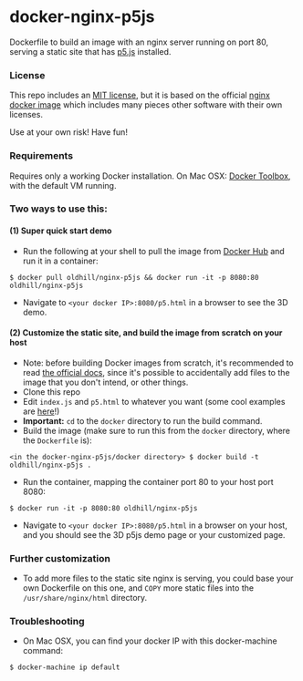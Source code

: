 # docker-nginx-p5js

Dockerfile to build an image with an nginx server running on port 80, serving a static site that has [p5.js](https://p5js.org/) installed.

### License
This repo includes an [MIT license](https://github.com/oldhill/docker-nginx-p5js/blob/master/LICENSE), but it is based on the official [nginx docker image](https://hub.docker.com/_/nginx/) which includes many pieces other software with their own licenses.

Use at your own risk! Have fun!

### Requirements

Requires only a working Docker installation. On Mac OSX: [Docker Toolbox](https://www.docker.com/products/docker-toolbox), with the default VM running.

### Two ways to use this:

#### (1) Super quick start demo
- Run the following at your shell to pull the image from [Docker Hub](https://hub.docker.com/r/oldhill/nginx-p5js/) and run it in a container:
```
$ docker pull oldhill/nginx-p5js && docker run -it -p 8080:80 oldhill/nginx-p5js
```
- Navigate to `<your docker IP>:8080/p5.html` in a browser to see the 3D demo.

#### (2) Customize the static site, and build the image from scratch on your host

- Note: before building Docker images from scratch, it's recommended to read [the official docs](https://docs.docker.com/engine/reference/builder/), since it's possible to accidentally add files to the image that you don't intend, or other things.
- Clone this repo
- Edit `index.js` and `p5.html` to whatever you want (some cool examples are [here](https://p5js.org/examples/)!)
- **Important:** `cd` to the `docker` directory to run the build command.
- Build the image (make sure to run this from the `docker` directory, where the `Dockerfile` is):
```
<in the docker-nginx-p5js/docker directory> $ docker build -t oldhill/nginx-p5js .
```
- Run the container, mapping the container port 80 to your host port 8080:
```
$ docker run -it -p 8080:80 oldhill/nginx-p5js
```
- Navigate to `<your docker IP>:8080/p5.html` in a browser on your host, and you should see the 3D p5js demo page or your customized page.

### Further customization

- To add more files to the static site nginx is serving, you could base your own Dockerfile on this one, and `COPY` more static files into the `/usr/share/nginx/html` directory.

### Troubleshooting

- On Mac OSX, you can find your docker IP with this docker-machine command:
```
$ docker-machine ip default
```
